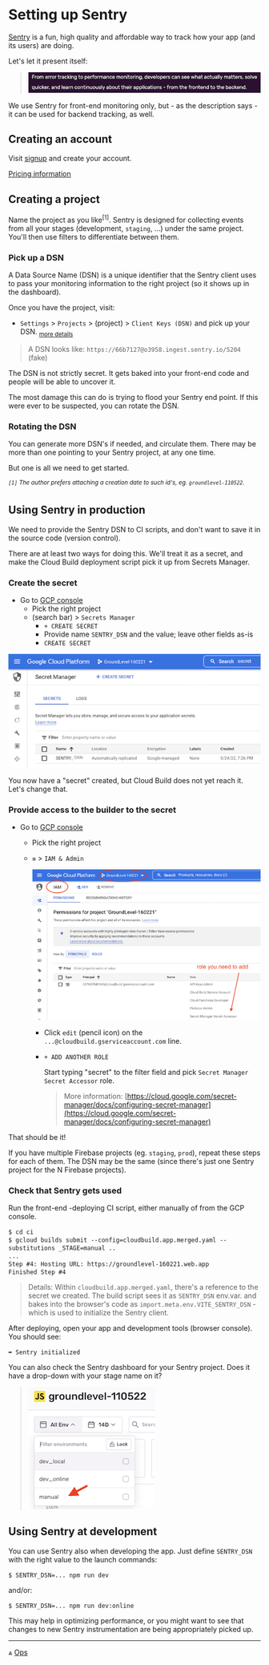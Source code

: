 # Setting up Sentry

[Sentry](https://sentry.io/welcome/) is a fun, high quality and affordable way to track how your app (and its users) are doing.

Let's let it present itself:

>![](.images/sentry-welcome.png)

We use Sentry for front-end monitoring only, but - as the description says - it can be used for backend tracking, as well.


## Creating an account

Visit [signup](https://sentry.io/signup/) and create your account.

<!--
tbd. Is any more guidance needed?  Check the steps...
-->

[Pricing information](https://sentry.io/pricing/)


## Creating a project

Name the project as you like<sup>[1]</sup>. Sentry is designed for collecting events from all your stages (development, `staging`, ...) under the same project. You'll then use filters to differentiate between them.

### Pick up a DSN

A Data Source Name (DSN) is a unique identifier that the Sentry client uses to pass your monitoring information to the right project (so it shows up in the dashboard).

Once you have the project, visit:

- `Settings` > `Projects` > (project) > `Client Keys (DSN)` and pick up your DSN. <sub>[more details](https://docs.sentry.io/product/sentry-basics/dsn-explainer/)</sub>

>A DSN looks like: `https://66b7127@o3958.ingest.sentry.io/5204` (fake)

The DSN is not strictly secret. It gets baked into your front-end code and people will be able to uncover it.

The most damage this can do is trying to flood your Sentry end point. If this were ever to be suspected, you can rotate the DSN.

### Rotating the DSN

You can generate more DSN's if needed, and circulate them. There may be more than one pointing to your Sentry project, at any one time.

But one is all we need to get started.

*<sup>`[1]` The author prefers attaching a creation date to such id's, eg. `groundlevel-110522`.</sup>*


## Using Sentry in production

We need to provide the Sentry DSN to CI scripts, and don't want to save it in the source code (version control).

There are at least two ways for doing this. We'll treat it as a secret, and make the Cloud Build deployment script pick it up from Secrets Manager.

### Create the secret

- Go to [GCP console](https://console.cloud.google.com)
   -  Pick the right project
   - (search bar) > `Secrets Manager`
      - `+ CREATE SECRET`
      - Provide name `SENTRY_DSN` and the value; leave other fields as-is
      - `CREATE SECRET`

![](.images/gcp-secret-created.png)

You now have a "secret" created, but Cloud Build does not yet reach it. Let's change that.


### Provide access to the builder to the secret

- Go to [GCP console](https://console.cloud.google.com)
   - Pick the right project
   - `≡` > `IAM & Admin`

      ![](.images/gcp-iam-secrets-manager.png)

      - Click `edit` (pencil icon) on the `...@cloudbuild.gserviceaccount.com` line.
      - `+ ADD ANOTHER ROLE`
   
         Start typing "secret" to the filter field and pick `Secret Manager Secret Accessor` role.

         >More information: [https://cloud.google.com/secret-manager/docs/configuring-secret-manager](https://cloud.google.com/secret-manager/docs/configuring-secret-manager)

That should be it!

If you have multiple Firebase projects (eg. `staging`, `prod`), repeat these steps for each of them. The DSN may be the same (since there's just one Sentry project for the N Firebase projects).


### Check that Sentry gets used

Run the front-end -deploying CI script, either manually of from the GCP console.

```
$ cd ci
$ gcloud builds submit --config=cloudbuild.app.merged.yaml --substitutions _STAGE=manual ..
...
Step #4: Hosting URL: https://groundlevel-160221.web.app
Finished Step #4
```

>Details: Within `cloudbuild.app.merged.yaml`, there's a reference to the secret we created. The build script sees it as `SENTRY_DSN` env.var. and bakes into the browser's code as `import.meta.env.VITE_SENTRY_DSN` - which is used to initialize the Sentry client.

After deploying, open your app and development tools (browser console). You should see:

```
➦ Sentry initialized
```

You can also check the Sentry dashboard for your Sentry project. Does it have a drop-down with your stage name on it?

>![](.images/sentry-stage-shown.png)



## Using Sentry at development

You can use Sentry also when developing the app. Just define `SENTRY_DSN` with the right value to the launch commands:

```
$ SENTRY_DSN=... npm run dev
```

and/or:

```
$ SENTRY_DSN=... npm run dev:online
```

This may help in optimizing performance, or you might want to see that changes to new Sentry instrumentation are being appropriately picked up.


---

⩓ [Ops](README.md)

